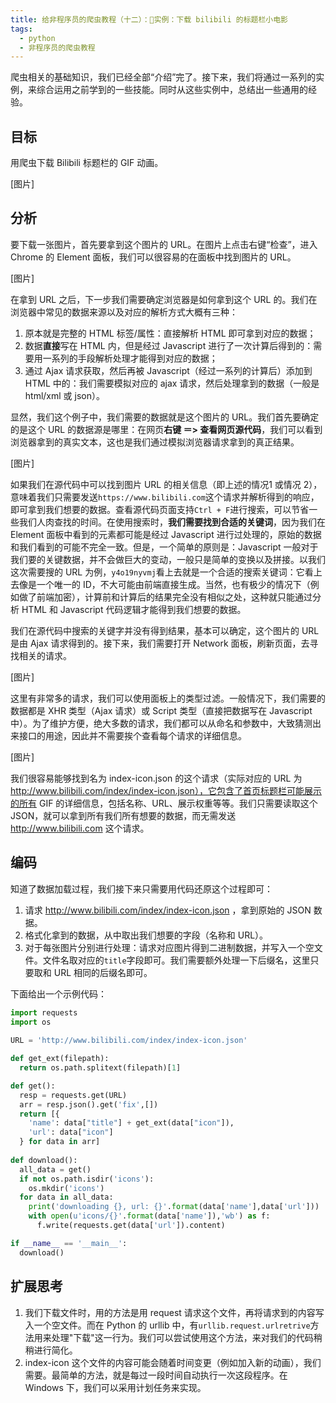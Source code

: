 ```yaml
---
title: 给非程序员的爬虫教程（十二）：实例：下载 bilibili 的标题栏小电影
tags:
  - python
  - 非程序员的爬虫教程
---
```


爬虫相关的基础知识，我们已经全部“介绍”完了。接下来，我们将通过一系列的实例，来综合运用之前学到的一些技能。同时从这些实例中，总结出一些通用的经验。

## 目标

用爬虫下载 Bilibili 标题栏的 GIF 动画。

[图片]

## 分析

要下载一张图片，首先要拿到这个图片的 URL。在图片上点击右键“检查”，进入 Chrome 的 Element 面板，我们可以很容易的在面板中找到图片的 URL。

[图片]

在拿到 URL 之后，下一步我们需要确定浏览器是如何拿到这个 URL 的。我们在浏览器中常见的数据来源以及对应的解析方式大概有三种：
1. 原本就是完整的 HTML 标签/属性：直接解析 HTML 即可拿到对应的数据；
2. 数据**直接**写在 HTML 内，但是经过 Javascript 进行了一次计算后得到的：需要用一系列的手段解析处理才能得到对应的数据；
3. 通过 Ajax 请求获取，然后再被 Javascript（经过一系列的计算后）添加到 HTML 中的：我们需要模拟对应的 ajax 请求，然后处理拿到的数据（一般是 html/xml 或 json）。

显然，我们这个例子中，我们需要的数据就是这个图片的 URL。我们首先要确定的是这个 URL 的数据源是哪里：在网页**右键 ＝> 查看网页源代码**，我们可以看到浏览器拿到的真实文本，这也是我们通过模拟浏览器请求拿到的真正结果。

[图片]

如果我们在源代码中可以找到图片 URL 的相关信息（即上述的情况1 或情况 2），意味着我们只需要发送`https://www.bilibili.com`这个请求并解析得到的响应，即可拿到我们想要的数据。查看源代码页面支持`Ctrl + F`进行搜索，可以节省一些我们人肉查找的时间。在使用搜索时，**我们需要找到合适的关键词**，因为我们在 Element 面板中看到的元素都可能是经过 Javascript 进行过处理的，原始的数据和我们看到的可能不完全一致。但是，一个简单的原则是：Javascript 一般对于我们要的关键数据，并不会做巨大的变动，一般只是简单的变换以及拼接。以我们这次需要搜的 URL 为例，`y4o19nyvmj`看上去就是一个合适的搜索关键词：它看上去像是一个唯一的 ID，不大可能由前端直接生成。当然，也有极少的情况下（例如做了前端加密），计算前和计算后的结果完全没有相似之处，这种就只能通过分析 HTML 和 Javascript 代码逻辑才能得到我们想要的数据。

我们在源代码中搜索的关键字并没有得到结果，基本可以确定，这个图片的 URL 是由 Ajax 请求得到的。接下来，我们需要打开 Network 面板，刷新页面，去寻找相关的请求。

[图片]

这里有非常多的请求，我们可以使用面板上的类型过滤。一般情况下，我们需要的数据都是 XHR 类型（Ajax 请求）或 Script 类型（直接把数据写在 Javascript 中）。为了维护方便，绝大多数的请求，我们都可以从命名和参数中，大致猜测出来接口的用途，因此并不需要挨个查看每个请求的详细信息。

[图片]

我们很容易能够找到名为 index-icon.json 的这个请求（实际对应的 URL 为 http://www.bilibili.com/index/index-icon.json），它包含了首页标题栏可能展示的所有 GIF 的详细信息，包括名称、URL、展示权重等等。我们只需要读取这个 JSON，就可以拿到所有我们所有想要的数据，而无需发送 http://www.bilibili.com 这个请求。

## 编码
知道了数据加载过程，我们接下来只需要用代码还原这个过程即可：
1. 请求 http://www.bilibili.com/index/index-icon.json ，拿到原始的 JSON 数据。
2. 格式化拿到的数据，从中取出我们想要的字段（名称和 URL）。
3. 对于每张图片分别进行处理：请求对应图片得到二进制数据，并写入一个空文件。文件名取对应的`title`字段即可。我们需要额外处理一下后缀名，这里只要取和 URL 相同的后缀名即可。

下面给出一个示例代码：
```python
import requests
import os
 
URL = 'http://www.bilibili.com/index/index-icon.json'

def get_ext(filepath):
  return os.path.splitext(filepath)[1]

def get():
  resp = requests.get(URL)
  arr = resp.json().get('fix',[])
  return [{
    'name': data["title"] + get_ext(data["icon"]),
    'url': data["icon"]
  } for data in arr]
 
def download():
  all_data = get()
  if not os.path.isdir('icons'):
    os.mkdir('icons')
  for data in all_data:
    print('downloading {}, url: {}'.format(data['name'],data['url']))
    with open(u'icons/{}'.format(data['name']),'wb') as f:
      f.write(requests.get(data['url']).content)

if __name__ == '__main__':
  download()
```

## 扩展思考
1. 我们下载文件时，用的方法是用 request 请求这个文件，再将请求到的内容写入一个空文件。而在 Python 的 urllib 中，有`urllib.request.urlretrive`方法用来处理"下载"这一行为。我们可以尝试使用这个方法，来对我们的代码稍稍进行简化。
2. index-icon 这个文件的内容可能会随着时间变更（例如加入新的动画），我们需要。最简单的方法，就是每过一段时间自动执行一次这段程序。在 Windows 下，我们可以采用计划任务来实现。